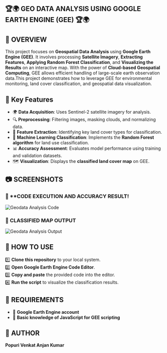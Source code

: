 ## **🏆🌍 GEO DATA ANALYSIS USING GOOGLE EARTH ENGINE (GEE) 🏆🌍**

## **📌 OVERVIEW**  
This project focuses on **Geospatial Data Analysis** using **Google Earth Engine (GEE)**. It involves processing **Satellite Imagery**, **Extracting Features**, **Applying Random Forest Classification**, and **Visualizing the Results** on an interactive map.
With the power of **Cloud-based Geospatial Computing**, GEE allows efficient handling of large-scale earth observation data.This project demonstrates how to leverage GEE for environmental monitoring, land cover classification, and geospatial data visualization.

## 🚀 **Key Features**  
- 🌍 **Data Acquisition**: Uses Sentinel-2 satellite imagery for analysis.  
- 🔍 **Preprocessing**: Filtering images, masking clouds, and normalizing data.  
- 🌳 **Feature Extraction**: Identifying key land cover types for classification.  
- 🎯 **Machine Learning Classification**: Implements the **Random Forest algorithm** for land use classification.  
- 📊 **Accuracy Assessment**: Evaluates model performance using training and validation datasets.  
- 🗺️ **Visualization**: Displays the **classified land cover map** on GEE.  

## **📷 SCREENSHOTS**  
### 🔹 **CODE EXECUTION AND ACCURACY RESULT!
![Geodata Analysis Code](https://github.com/user-attachments/assets/7f72e0c4-d004-4e76-91df-4571a10e7fd7)


### 🔹 **CLASSIFIED MAP OUTPUT**  
![Geodata Analysis Output](https://github.com/user-attachments/assets/f4763574-bce5-4599-be9c-c4a4d63ec8c0)

## **🚀 HOW TO USE**  
1️⃣ **Clone this repository** to your local system.  
2️⃣ **Open Google Earth Engine Code Editor**.  
3️⃣ **Copy and paste** the provided code into the editor.  
4️⃣ **Run the script** to visualize the classification results.  

## **📌 REQUIREMENTS**  
- 🔹 **Google Earth Engine account**  
- 🔹 **Basic knowledge of JavaScript for GEE scripting**  

## **👤 AUTHOR**  
**Popuri Venkat Anjan Kumar**  
